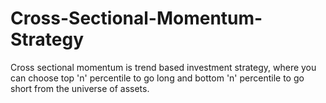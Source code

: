 # Cross-Sectional-Momentum-Strategy
Cross sectional momentum is trend based investment strategy, where you can choose top 'n' percentile to go long and bottom 'n' percentile to go short from the universe of assets.
